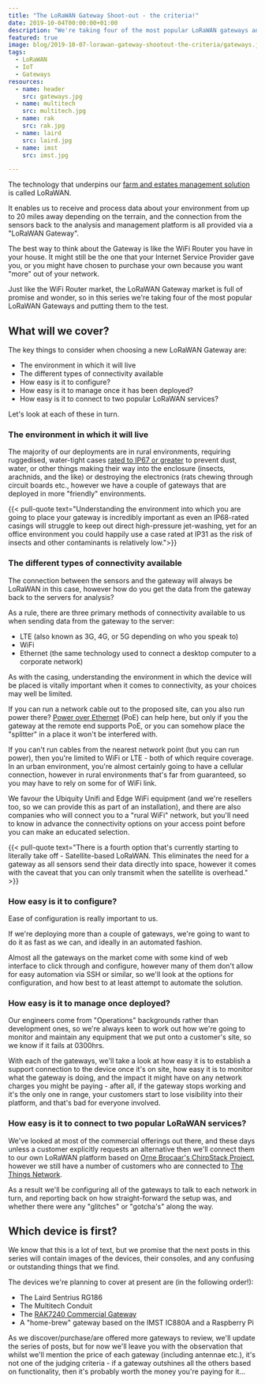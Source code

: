 ```yaml
--- 
title: "The LoRaWAN Gateway Shoot-out - the criteria!"
date: 2019-10-04T00:00:00+01:00 
description: "We're taking four of the most popular LoRaWAN gateways and comparing them side by side - here's the criteria..."
featured: true
image: blog/2019-10-07-lorawan-gateway-shootout-the-criteria/gateways.jpg
tags:
  - LoRaWAN 
  - IoT
  - Gateways
resources:
  - name: header
    src: gateways.jpg
  - name: multitech
    src: multitech.jpg
  - name: rak
    src: rak.jpg
  - name: laird
    src: laird.jpg
  - name: imst
    src: imst.jpg

---
```

The technology that underpins our [farm and estates management solution](https://www.mockingbirdconsulting.co.uk/) is called LoRaWAN.

It enables us to receive and process data about your environment from up to 20 miles away depending on the terrain, and the connection from the sensors back to the analysis and management platform is all provided via a "LoRaWAN Gateway".

The best way to think about the Gateway is like the WiFi Router you have in your house. It might still be the one that your Internet Service Provider gave you, or you might have chosen to purchase your own because you want "more" out of your network.

Just like the WiFi Router market, the LoRaWAN Gateway market is full of promise and wonder, so in this series we're taking four of the most popular LoRaWAN Gateways and putting them to the test.

## What will we cover?

The key things to consider when choosing a new LoRaWAN Gateway are:

   * The environment in which it will live
   * The different types of connectivity available
   * How easy is it to configure?
   * How easy is it to manage once it has been deployed?
   * How easy is it to connect to two popular LoRaWAN services?

Let's look at each of these in turn.

### The environment in which it will live

The majority of our deployments are in rural environments, requiring ruggedised, water-tight cases [rated to IP67 or greater](https://uk.rs-online.com/web/generalDisplay.html?id=ideas-and-advice/ip-ratings) to prevent dust, water, or other things making their way into the enclosure (insects, arachnids, and the like) or destroying the electronics (rats chewing through circuit boards etc., however we have a couple of gateways that are deployed in more "friendly" environments.

{{< pull-quote text="Understanding the environment into which you are going to place your gateway is incredibly important as even an IP68-rated casings will struggle to keep out direct high-pressure jet-washing, yet for an office environment you could happily use a case rated at IP31 as the risk of insects and other contaminants is relatively low.">}}

### The different types of connectivity available

The connection between the sensors and the gateway will always be LoRaWAN in this case, however how do you get the data from the gateway back to the servers for analysis?

As a rule, there are three primary methods of connectivity available to us when sending data from the gateway to the server:

   * LTE (also known as 3G, 4G, or 5G depending on who you speak to)
   * WiFi
   * Ethernet (the same technology used to connect a desktop computer to a corporate network)

As with the casing, understanding the environment in which the device will be placed is vitally important when it comes to connectivity, as your choices may well be limited.

If you can run a network cable out to the proposed site, can you also run power there? [Power over Ethernet](https://en.wikipedia.org/wiki/Power_over_Ethernet) (PoE) can help here, but only if you the gateway at the remote end supports PoE, or you can somehow place the "splitter" in a place it won't be interfered with.

If you can't run cables from the nearest network point (but you can run power), then you're limited to WiFi or LTE - both of which require coverage.  In an urban environment, you're almost certainly going to have a cellular connection, however in rural environments that's far from guaranteed, so you may have to rely on some for of WiFi link.

We favour the Ubiquity Unifi and Edge WiFi equipment (and we're resellers too, so we can provide this as part of an installation), and there are also companies who will connect you to a "rural WiFi" network, but you'll need to know in advance the connectivity options on your access point before you can make an educated selection.

{{< pull-quote text="There is a fourth option that's currently starting to literally take off - Satellite-based LoRaWAN.  This eliminates the need for a gateway as all sensors send their data directly into space, however it comes with the caveat that you can only transmit when the satellite is overhead." >}}

### How easy is it to configure?

Ease of configuration is really important to us.

If we're deploying more than a couple of gateways, we're going to want to do it as fast as we can, and ideally in an automated fashion.

Almost all the gateways on the market come with some kind of web interface to click through and configure, however many of them don't allow for easy automation via SSH or similar, so we'll look at the options for configuration, and how best to at least attempt to automate the solution.

### How easy is it to manage once deployed?

Our engineers come from "Operations" backgrounds rather than development ones, so we're always keen to work out how we're going to monitor and maintain any equipment that we put onto a customer's site, so we know if it fails at 0300hrs.

With each of the gateways, we'll take a look at how easy it is to establish a support connection to the device once it's on site, how easy it is to monitor what the gateway is doing, and the impact it might have on any network charges you might be paying - after all, if the gateway stops working and it's the only one in range, your customers start to lose visibility into their platform, and that's bad for everyone involved.

### How easy is it to connect to two popular LoRaWAN services?

We've looked at most of the commercial offerings out there, and these days unless a customer explicitly requests an alternative then we'll connect them to our own LoRaWAN platform based on [Orne Brocaar's ChirpStack Project](https://www.chirpstack.io/), however we still have a number of customers who are connected to [The Things Network](https://www.thethingsnetwork.org/).

As a result we'll be configuring all of the gateways to talk to each network in turn, and reporting back on how straight-forward the setup was, and whether there were any "glitches" or "gotcha's" along the way.

## Which device is first?

We know that this is a lot of text, but we promise that the next posts in this series will contain images of the devices, their consoles, and any confusing or outstanding things that we find.

The devices we're planning to cover at present are (in the following order!):

   * The Laird Sentrius RG186
   * The Multitech Conduit
   * The [RAK7240 Commercial Gateway](https://www.rakwireless.com/en-us/products/lpwan-gateways-and-concentrators/rak7240)
   * A "home-brew" gateway based on the IMST IC880A and a Raspberry Pi
   
As we discover/purchase/are offered more gateways to review, we'll update the series of posts, but for now we'll leave you with the observation that whilst we'll mention the price of each gateway (including antennae etc.), it's not one of the judging criteria - if a gateway outshines all the others based on functionality, then it's probably worth the money you're paying for it...
